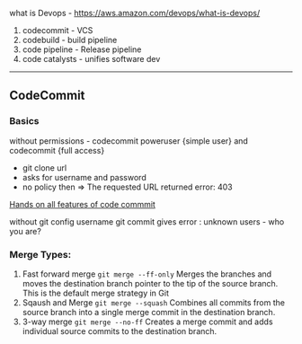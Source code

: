 what is Devops - https://aws.amazon.com/devops/what-is-devops/
1. codecommit - VCS
2. codebuild - build pipeline 
3. code pipeline - Release pipeline
4. code catalysts - unifies software dev
-------------------------------------------------------
## CodeCommit 
### Basics
without permissions - codecommit poweruser {simple user} and codecommit {full access}
- git clone url 
- asks for username and password 
- no policy then =>  The requested URL returned error: 403

[Hands on all features of code commmit](https://docs.aws.amazon.com/codecommit/latest/userguide/getting-started-cc.html)

without git config username git commit gives error : unknown users - who you are?
### Merge Types:
1. Fast forward merge
`git merge --ff-only`
Merges the branches and moves the destination branch pointer to the tip of the source branch. This is the default merge strategy in Git
2. Sqaush and Merge
`git merge --squash`
Combines all commits from the source branch into a single merge commit in the destination branch.
3. 3-way merge
`git merge --no-ff`
Creates a merge commit and adds individual source commits to the destination branch.

